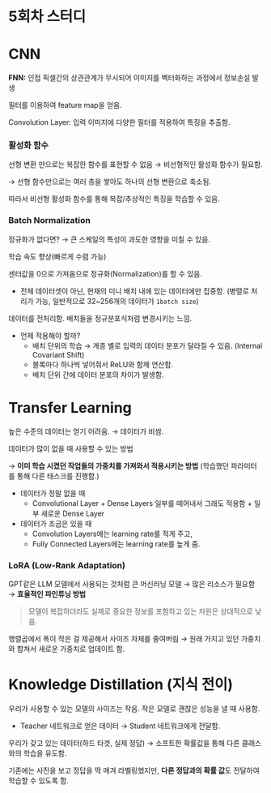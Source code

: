# 5회차 스터디

# CNN

**FNN:** 인접 픽셀간의 상관관계가 무시되어 이미지를 벡터화하는 과정에서 정보손실 발생

필터를 이용하여 feature map을 얻음.

Convolution Layer: 입력 이미지에 다양한 필터를 적용하여 특징을 추출함.

### 활성화 함수

선형 변환 만으로는 복잡한 함수를 표현할 수 없음 → 비선형적인 활성화 함수가 필요함.

→ 선형 함수만으로는 여러 층을 쌓아도 하나의 선형 변환으로 축소됨.

따라서 비선형 활성화 함수를 통해 복잡/추상적인 특징을 학습할 수 있음.

### Batch Normalization

정규화가 없다면? → 큰 스케일의 특성이 과도한 영향을 미칠 수 있음.

학습 속도 향상(빠르게 수렴 가능)

센터값을 0으로 가져옴으로 정규화(Normalization)를 할 수 있음.

- 전체 데이터셋이 아닌, 현재의 미니 배치 내에 있는 데이터에만 집중함. (병렬로 처리가 가능, 일반적으로 32~256개의 데이터가 `1batch size`)

데이터를 전처리함. 배치들을 정규분포식처럼 변경시키는 느낌.

- 언제 적용해야 할까?
  - 배치 단위의 학습 → 계층 별로 입력의 데이터 분포가 달라질 수 있음. (Internal Covariant Shift)
  - 블록마다 하나씩 넣어줘서 ReLU와 함께 연산함.
  - 배치 단위 간에 데이터 분포의 차이가 발생함.

# Transfer Learning

높은 수준의 데이터는 얻기 어려움. → 데이터가 비쌈.

데이터가 많이 없을 때 사용할 수 있는 방법

→ **이미 학습 시켰던 작업들의 가중치를 가져와서 적용시키는 방법** (학습했던 파라미터를 통해 다른 태스크를 진행함.)

- 데이터가 정말 없을 때
  - Convolutional Layer + Dense Layers 일부를 떼어내서 그래도 적용함 + 일부 새로운 Dense Layer
- 데이터가 조금은 있을 때
  - Convolution Layers에는 learning rate를 적게 주고,
  - Fully Connected Layers에는 learning rate를 높게 줌.

### LoRA (Low-Rank Adaptation)

GPT같은 LLM 모델에서 사용되는 것처럼 큰 머신러닝 모델 → 많은 리소스가 필요함 → **효율적인 파인튜닝 방법**

> 모델이 복잡하더라도 실제로 중요한 정보를 포함하고 있는 차원은 상대적으로 낮음.

행렬곱에서 폭이 작은 걸 제공해서 사이즈 자체를 줄여버림 → 원래 가지고 있던 가중치와 합쳐서 새로운 가중치로 업데이트 함.

# Knowledge Distillation (지식 전이)

우리가 사용할 수 있는 모델의 사이즈는 작음. 작은 모델로 괜찮은 성능을 낼 때 사용함.

- Teacher 네트워크로 얻은 데이터 → Student 네트워크에게 전달함.

우리가 갖고 있는 데이터(하드 타겟, 실제 정답) → 소프트한 확률값을 통해 다른 클래스와의 학습을 유도함.

기존에는 사진을 보고 정답을 딱 매겨 라벨링했지만, **다른 정답과의 확률 값**도 전달하여 학습할 수 있도록 함.
